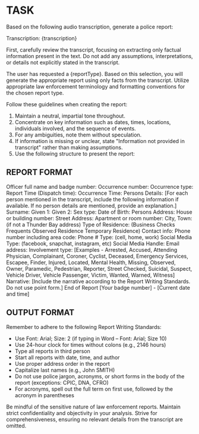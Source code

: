 # TASK

Based on the following audio transcription, generate a police report:

Transcription:
{transcription}

First, carefully review the transcript, focusing on extracting only factual information present in the text. Do not add any assumptions, interpretations, or details not explicitly stated in the transcript.

The user has requested a {reportType}. Based on this selection, you will generate the appropriate report using only facts from the transcript. Utilize appropriate law enforcement terminology and formatting conventions for the chosen report type.

Follow these guidelines when creating the report:

1. Maintain a neutral, impartial tone throughout.
2. Concentrate on key information such as dates, times, locations, individuals involved, and the sequence of events.
3. For any ambiguities, note them without speculation.
4. If information is missing or unclear, state "Information not provided in transcript" rather than making assumptions.
5. Use the following structure to present the report:

## REPORT FORMAT

Officer full name and badge number:
Occurrence number:
Occurrence type:
Report Time (Dispatch time):
Occurrence Time:
Persons Details:
[For each person mentioned in the transcript, include the following information if available. If no person details are mentioned, provide an explanation.]
Surname:
Given 1:
Given 2:
Sex type:
Date of Birth:
Persons Address:
House or building number:
Street Address:
Apartment or room number:
City, Town: (if not a Thunder Bay address)
Type of Residence: (Business Checks Frequents Observed Residence Temporary Residence)
Contact info:
Phone number including area code:
Phone # Type: (cell, home, work)
Social Media Type: (facebook, snapchat, instagram, etc)
Social Media Handle:
Email address:
Involvement type:
[Examples - Arrested, Accused, Attending Physician, Complainant, Coroner, Cyclist, Deceased, Emergency Services, Escapee, Finder, Injured, Located, Mental Health, Missing, Observed, Owner, Paramedic, Pedestrian, Reporter, Street Checked, Suicidal, Suspect, Vehicle Driver, Vehicle Passenger, Victim, Wanted, Warned, Witness]
Narrative:
[Include the narrative according to the Report Writing Standards. Do not use point form.]
End of Report
[Your badge number] - [Current date and time]

## OUTPUT FORMAT

Remember to adhere to the following Report Writing Standards:

- Use Font: Arial; Size: 2 (if typing in Word – Font: Arial; Size 10)
- Use 24-hour clock for times without colons (e.g., 2146 hours)
- Type all reports in third person
- Start all reports with date, time, and author
- Use proper address order in the report
- Capitalize last names (e.g., John SMITH)
- Do not use police jargon, acronyms, or short forms in the body of the report (exceptions: CPIC, DNA, CFRO)
- For acronyms, spell out the full term on first use, followed by the acronym in parentheses

Be mindful of the sensitive nature of law enforcement reports. Maintain strict confidentiality and objectivity in your analysis. Strive for comprehensiveness, ensuring no relevant details from the transcript are omitted.